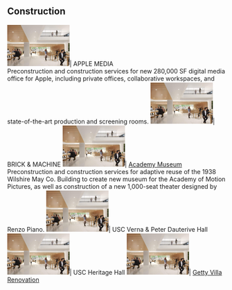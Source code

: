 ## Construction

<img src="images/Picture12.png?raw=true"/>| APPLE MEDIA <br>Preconstruction and construction services for new 280,000 SF digital media office for Apple, including private offices, collaborative workspaces, and state-of-the-art production and screening rooms.
<img src="images/Picture12.png?raw=true"/>| BRICK & MACHINE
<img src="images/Picture12.png?raw=true"/>| [Academy Museum](https://www.academymuseum.org/) <br>Preconstruction and construction services for adaptive reuse of the 1938 Wilshire May Co. Building to create new museum for the Academy of Motion Pictures, as well as construction of a new 1,000-seat theater designed by Renzo Piano.
<img src="images/Picture12.png?raw=true"/>| USC Verna & Peter Dauterive Hall
<img src="images/Picture12.png?raw=true"/>| USC Heritage Hall
<img src="images/Picture12.png?raw=true"/>| [Getty Villa Renovation](https://annacjacobson.github.io/thegettyvilla)
